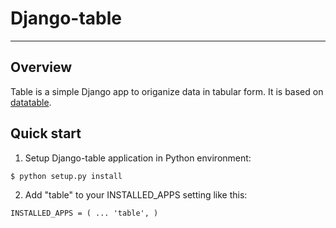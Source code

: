 # Django-table

_____________________________________________________________________

## Overview
Table is a simple Django app to origanize data in tabular form.
It is based on [datatable](http://datatables.net).

## Quick start
1. Setup Django-table application in Python environment:

<code>$ python setup.py install
</code>

2. Add "table" to your INSTALLED_APPS setting like this:

<code>INSTALLED_APPS = (
    ...
    'table',
)

</code>

